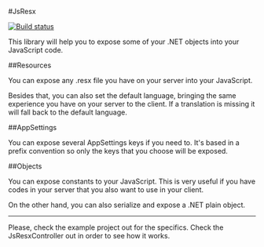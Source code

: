 #JsResx

[![Build status](https://ci.appveyor.com/api/projects/status/6r8dt1529l8dpr7u?svg=true)](https://ci.appveyor.com/project/codecoding/jsresx)

This library will help you to expose some of your .NET objects into your JavaScript code.

##Resources

You can expose any .resx file you have on your server into your JavaScript.

Besides that, you can also set the default language, bringing the same experience you have on your server to the client. If a translation is missing it will fall back to the default language.

##AppSettings

You can expose several AppSettings keys if you need to. It's based in a prefix convention so only the keys that you choose will be exposed.

##Objects

You can expose constants to your JavaScript. This is very useful if you have codes in your server that you also want to use in your client.

On the other hand, you can also serialize and expose a .NET plain object.

---

Please, check the example project out for the specifics. Check the JsResxController out in order to see how it works.
